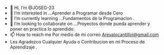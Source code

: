 - 👋 Hi, I’m @JOSEG-23
- 👀 I’m interested in ...Aprender a Programar desde  Cero
- 🌱 I’m currently learning ...Fundamentos de la Programacion .
- 💞️ I’m looking to collaborate on ...Proyectos donde pueda aprender y poner  en practica lo aprendido.
- 📫 How to reach me Por medio de mi correo Arevalocantilloj@gmail.com
- Les Agradezco Cualquier Ayuda o Contribucion en mi Proceso de Aprendizaje .

<!---
JOSEG-23/JOSEG-23 is a ✨ special ✨ repository because its `README.md` (this file) appears on your GitHub profile.
You can click the Preview link to take a look at your changes.
--->
